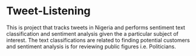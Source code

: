# Tweet-Listening
This is project that tracks tweets in Nigeria and performs sentiment text classification and sentiment analysis given the a particular subject of interest. The text classifications are related to finding potential customers and sentiment analysis is for reviewing public figures i.e. Politicians.
